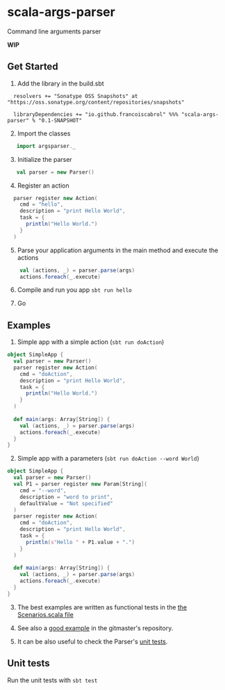 # scala-args-parser
Command line arguments parser

**WIP**

## Get Started

1. Add the library in the build.sbt
```
  resolvers += "Sonatype OSS Snapshots" at "https://oss.sonatype.org/content/repositories/snapshots"
  
  libraryDependencies += "io.github.francoiscabrol" %%% "scala-args-parser" % "0.1-SNAPSHOT"
```

2. Import the classes
```scala
   import argsparser._
```

3. Initialize the parser
```scala
   val parser = new Parser()
```

4. Register an action
```scala
  parser register new Action(
    cmd = "hello",
    description = "print Hello World",
    task = {
      println("Hello World.")
    }
  )
```

5. Parse your application arguments in the main method and execute the actions
```scala
    val (actions, _) = parser.parse(args)
    actions.foreach(_.execute)
```

6. Compile and run you app `sbt run hello`

7. Go 

## Examples

1. Simple app with a simple action (`sbt run doAction`)
```scala
object SimpleApp {
  val parser = new Parser()
  parser register new Action(
    cmd = "doAction",
    description = "print Hello World",
    task = {
      println("Hello World.")
    }
  )
  
  def main(args: Array[String]) { 
    val (actions, _) = parser.parse(args)
    actions.foreach(_.execute)
  }
}
```

2. Simple app with a parameters (`sbt run doAction --word World`)
```scala
object SimpleApp {
  val parser = new Parser()
  val P1 = parser register new Param[String](
    cmd = "--word",
    description = "word to print",
    defaultValue = "Not specified"
  )
  parser register new Action(
    cmd = "doAction",
    description = "print Hello World",
    task = {
      println(s"Hello " + P1.value + ".")
    }
  )
  
  def main(args: Array[String]) { 
    val (actions, _) = parser.parse(args)
    actions.foreach(_.execute)
  }
}
```

3. The best examples are written as functional tests in the [the Scenarios.scala file](https://github.com/francoiscabrol/scala-args-parser/blob/master/src/test/scala/argsparser/Scenarios.scala)

4. See also a [good example](https://github.com/francoiscabrol/gitmaster/blob/master/src/main/scala/com/francoiscabrol/gitmaster/gmaster.scala) in the gitmaster's repository.
 
5. It can be also useful to check the Parser's [unit tests](https://github.com/francoiscabrol/scala-args-parser/blob/master/src/test/scala/argsparser/ParserTest.scala).


## Unit tests
Run the unit tests with `sbt test`
